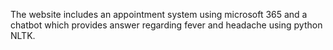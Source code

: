 The website includes an appointment system using microsoft 365 and a chatbot which provides answer regarding fever and headache using python NLTK.
